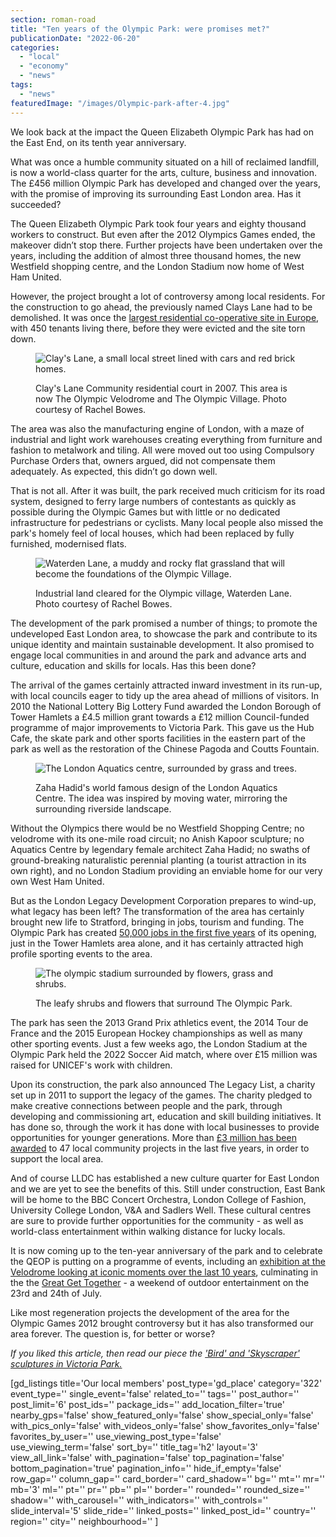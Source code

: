 ```yaml
---
section: roman-road
title: "Ten years of the Olympic Park: were promises met?"
publicationDate: "2022-06-20"
categories: 
  - "local"
  - "economy"
  - "news"
tags: 
  - "news"
featuredImage: "/images/Olympic-park-after-4.jpg"
---
```


We look back at the impact the Queen Elizabeth Olympic Park has had on the East End, on its tenth year anniversary.

What was once a humble community situated on a hill of reclaimed landfill, is now a world-class quarter for the arts, culture, business and innovation. The £456 million Olympic Park has developed and changed over the years, with the promise of improving its surrounding East London area. Has it succeeded?

The Queen Elizabeth Olympic Park took four years and eighty thousand workers to construct. But even after the 2012 Olympics Games ended, the makeover didn’t stop there. Further projects have been undertaken over the years, including the addition of almost three thousand homes, the new Westfield shopping centre, and the London Stadium now home of West Ham United.

However, the project brought a lot of controversy among local residents. For the construction to go ahead, the previously named Clays Lane had to be demolished. It was once the [largest residential co-operative site in Europe](https://www.theguardian.com/uk/2008/jun/02/olympics2012), with 450 tenants living there, before they were evicted and the site torn down. 

<figure>

![Clay's Lane, a small local street lined with cars and red brick homes.](/images/Olympic-park-before-3-1024x683.jpg)

<figcaption>

Clay's Lane Community residential court in 2007. This area is now The Olympic Velodrome and The Olympic Village. Photo courtesy of Rachel Bowes.

</figcaption>

</figure>

The area was also the manufacturing engine of London, with a maze of industrial and light work warehouses creating everything from furniture and fashion to metalwork and tiling. All were moved out too using Compulsory Purchase Orders that, owners argued, did not compensate them adequately. As expected, this didn’t go down well. 

That is not all. After it was built, the park received much criticism for its road system, designed to ferry large numbers of contestants as quickly as possible during the Olympic Games but with little or no dedicated infrastructure for pedestrians or cyclists. Many local people also missed the park's homely feel of local houses, which had been replaced by fully furnished, modernised flats.

<figure>

![Waterden Lane, a muddy and rocky flat grassland that will become the foundations of the Olympic Village.](/images/Olympic-park-before-1-1024x683.jpg)

<figcaption>

Industrial land cleared for the Olympic village, Waterden Lane. Photo courtesy of Rachel Bowes.

</figcaption>

</figure>

The development of the park promised a number of things; to promote the undeveloped East London area, to showcase the park and contribute to its unique identity and maintain sustainable development. It also promised to engage local communities in and around the park and advance arts and culture, education and skills for locals. Has this been done?

The arrival of the games certainly attracted inward investment in its run-up, with local councils eager to tidy up the area ahead of millions of visitors. In 2010 the National Lottery Big Lottery Fund awarded the London Borough of Tower Hamlets a £4.5 million grant towards a £12 million Council-funded programme of major improvements to Victoria Park. This gave us the Hub Cafe, the skate park and other sports facilities in the eastern part of the park as well as the restoration of the Chinese Pagoda and Coutts Fountain.

<figure>

![The London Aquatics centre, surrounded by grass and trees.](/images/Olympic-park-after-2-1024x683.jpg)

<figcaption>

Zaha Hadid's world famous design of the London Aquatics Centre. The idea was inspired by moving water, mirroring the surrounding riverside landscape.

</figcaption>

</figure>

Without the Olympics there would be no Westfield Shopping Centre; no velodrome with its one-mile road circuit; no Anish Kapoor sculpture; no Aquatics Centre by legendary female architect Zaha Hadid; no swaths of ground-breaking naturalistic perennial planting (a tourist attraction in its own right), and no London Stadium providing an enviable home for our very own West Ham United.

But as the London Legacy Development Corporation prepares to wind-up, what legacy has been left? The transformation of the area has certainly brought new life to Stratford, bringing in jobs, tourism and funding. The Olympic Park has created [50,000 jobs in the first five years](https://olympics.com/ioc/news/mayor-reveals-olympic-host-boroughs-as-london-s-fastest-growing-area) of its opening, just in the Tower Hamlets area alone, and it has certainly attracted high profile sporting events to the area. 

<figure>

![The olympic stadium surrounded by flowers, grass and shrubs.](/images/Olympic-park-after-3-1024x681.jpg)

<figcaption>

The leafy shrubs and flowers that surround The Olympic Park.

</figcaption>

</figure>

The park has seen the 2013 Grand Prix athletics event, the 2014 Tour de France and the 2015 European Hockey championships as well as many other sporting events. Just a few weeks ago, the London Stadium at the Olympic Park held the 2022 Soccer Aid match, where over £15 million was raised for UNICEF's work with children.

Upon its construction, the park also announced The Legacy List, a charity set up in 2011 to support the legacy of the games. The charity pledged to make creative connections between people and the park, through developing and commissioning art, education and skill building initiatives. It has done so, through the work it has done with local businesses to provide opportunities for younger generations. More than [£3 million has been awarded](https://www.queenelizabetholympicpark.co.uk/media/press-releases/lldc-neighbourhood-priorities-fund) to 47 local community projects in the last five years, in order to support the local area.

And of course LLDC has established a new culture quarter for East London and we are yet to see the benefits of this. Still under construction, East Bank will be home to the BBC Concert Orchestra, London College of Fashion, University College London, V&A and Sadlers Well. These cultural centres are sure to provide further opportunities for the community - as well as world-class entertainment within walking distance for lucky locals.

It is now coming up to the ten-year anniversary of the park and to celebrate the QEOP is putting on a programme of events, including an [exhibition at the Velodrome looking at iconic moments over the last 10 years](https://romanroadlondon.com/events/10-years-on-exhibtion-olympic-park/), culminating in the the [Great Get Together](https://romanroadlondon.com/events/the-great-get-together-london-stadium/) - a weekend of outdoor entertainment on the 23rd and 24th of July. 

Like most regeneration projects the development of the area for the Olympic Games 2012 brought controversy but it has also transformed our area forever. The question is, for better or worse?

_If you liked this article, then read our piece the ['Bird' and 'Skyscraper' sculptures in Victoria Park.](https://romanroadlondon.com/victoria-park-erno-bartha-sculptures/)_

\[gd\_listings title='Our local members' post\_type='gd\_place' category='322' event\_type='' single\_event='false' related\_to='' tags='' post\_author='' post\_limit='6' post\_ids='' package\_ids='' add\_location\_filter='true' nearby\_gps='false' show\_featured\_only='false' show\_special\_only='false' with\_pics\_only='false' with\_videos\_only='false' show\_favorites\_only='false' favorites\_by\_user='' use\_viewing\_post\_type='false' use\_viewing\_term='false' sort\_by='' title\_tag='h2' layout='3' view\_all\_link='false' with\_pagination='false' top\_pagination='false' bottom\_pagination='true' pagination\_info='' hide\_if\_empty='false' row\_gap='' column\_gap='' card\_border='' card\_shadow='' bg='' mt='' mr='' mb='3' ml='' pt='' pr='' pb='' pl='' border='' rounded='' rounded\_size='' shadow='' with\_carousel='' with\_indicators='' with\_controls='' slide\_interval='5' slide\_ride='' linked\_posts='' linked\_post\_id='' country='' region='' city='' neighbourhood='' \]
